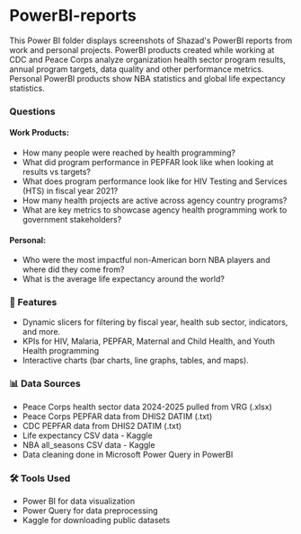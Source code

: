 # PowerBI-reports
This Power BI folder displays screenshots of Shazad's PowerBI reports from work and personal projects.
PowerBI products created while working at CDC and Peace Corps analyze organization health sector program results, annual program targets, data quality and other performance metrics.  
Personal PowerBI products show NBA statistics and global life expectancy statistics. 

### Questions 
#### Work Products:
- How many people were reached by health programming?
- What did program performance in PEPFAR look like when looking at results vs targets?
- What does program performance look like for HIV Testing and Services (HTS) in fiscal year 2021? 
- How many health projects are active across agency country programs?
- What are key metrics to showcase agency health programming work to government stakeholders?

#### Personal:
- Who were the most impactful non-American born NBA players and where did they come from?
- What is the average life expectancy around the world?

### 🚀 Features
- Dynamic slicers for filtering by fiscal year, health sub sector, indicators, and more.
- KPIs for  HIV, Malaria, PEPFAR, Maternal and Child Health, and Youth Health programming
- Interactive charts (bar charts, line graphs, tables, and maps).

### 📊 Data Sources
- Peace Corps health sector data 2024-2025 pulled from VRG (.xlsx)
- Peace Corps PEPFAR data from DHIS2 DATIM (.txt)
- CDC PEPFAR data from DHIS2 DATIM (.txt)
- Life expectancy CSV data - Kaggle
- NBA all_seasons CSV data - Kaggle
- Data cleaning done in Microsoft Power Query in PowerBI

### 🛠️ Tools Used
- Power BI for data visualization
- Power Query for data preprocessing
- Kaggle for downloading public datasets
